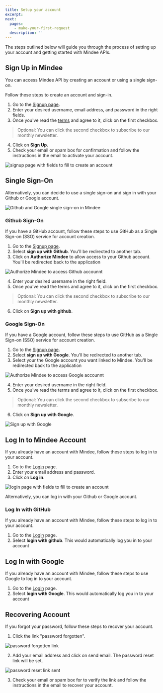 ```yaml
---
title: Setup your account
excerpt:
next:
  pages:
    - make-your-first-request
  description: ''
---
```


The steps outlined below will guide you through the process of setting up your account and getting started with Mindee APIs.

## Sign Up in Mindee
You can access Mindee API by creating an account or using a single sign-on.
 
Follow these steps to create an account and sign-in.

1. Go to the [Signup page](https://platform.mindee.com/signup). 
2. Enter your desired username, email address, and password in the right fields.
3. Once you've read the [terms](https://mindee.com/terms) and agree to it, click on the first checkbox.
 > Optional: You can click the second checkbox to subscribe to our monthly newsletter.
4. Click on **Sign Up**.
5. Check your email or spam box for confirmation and follow the instructions in the email to activate your account.

![signup page with fields to fill to create an account](https://files.readme.io/f46f85b-Screenshot_2022-01-10_at_20.13.52.png "Create an account in Mindee")


## Single Sign-On
Alternatively, you can decide to use a single sign-on and sign in with your Github or Google account. 

![Github and Google single sign-on in Mindee](https://files.readme.io/f46f85b-Screenshot_2022-01-10_at_20.13.52.png "Sign in with Github or Google")

### Github Sign-On
If you have a GitHub account, follow these steps to use GitHub as a Single Sign-on (SSO) service for account creation.

1. Go to the [Signup page](https://platform.mindee.com/signup). 
2. Select **sign up with Github**. You'll be redirected to another tab.
3. Click on **Authorize Mindee** to allow access to your Github account. You'll be redirected back to the application

![Authorize Mindee to access Github accounnt](https://files.readme.io/0867dae-Screenshot_2022-01-10_at_19.18.25.png "Authorize Mindee")

4. Enter your desired username in the right field.
5. Once you've read the terms and agree to it, click on the first checkbox.
 > Optional: You can click the second checkbox to subscribe to our monthly newsletter.
6. Click on **Sign up with github**.


### Google Sign-On
If you have a Google account, follow these steps to use GitHub as a Single Sign-on (SSO) service for account creation.

1. Go to the [Signup page](https://platform.mindee.com/signup). 
2. Select **sign up with Google**. You'll be redirected to another tab.
3. Select your the Google account you want linked to Mindee. You'll be redirected back to the application

![Authorize Mindee to access Google accounnt](https://files.readme.io/d395fc9-Screenshot_2022-01-10_at_19.34.02.png "Authorize Mindee")

4. Enter your desired username in the right field.
5. Once you've read the terms and agree to it, click on the first checkbox.
 > Optional: You can click the second checkbox to subscribe to our monthly newsletter.
6. Click on **Sign up with Google**.

![Sign up with Google](https://files.readme.io/ee3fb32-Screenshot_2022-01-10_at_19.34.54.png "Signup with Google")


## Log In to Mindee Account
If you already have an account with Mindee, follow these steps to log in to your account.

1. Go to the [Login](https://platform.mindee.com/login) page. 
2. Enter your email address and password.
3. Click on **Log in**.

![login page with fields to fill to create an account](https://files.readme.io/391d480-Screenshot_2021-11-22_at_19.49.34.png "Login to Mindee")

Alternatively, you can log in with your Github or Google account.

### Log In with GitHub
If you already have an account with Mindee, follow these steps to log in to your account.

1. Go to the [Login](https://platform.mindee.com/login) page. 
2. Select **login with github**. This would automatically log you in to your account

## Log In with Google
If you already have an account with Mindee, follow these steps to use Google to log in to your account.

1. Go to the [Login](https://platform.mindee.com/login) page. 
2. Select **login with Google**. This would automatically log you in to your account

## Recovering Account
If you forgot your password, follow these steps to recover your account.

1. Click the link "password forgotten".

![password forgotten link](https://files.readme.io/24f134f-Screenshot_2022-01-10_at_20.35.01.png "recover Mindee account account")
	
2. Add your email address and click on send email. The password reset link will be set.

![password reset link sent](https://files.readme.io/c84f039-Screenshot_2022-01-10_at_19.43.53.png "recover Mindee account account")

3. Check your email or spam box for to verify the link and follow the instructions in the email to recover your account.
